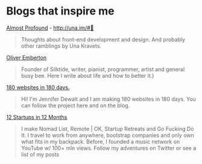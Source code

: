 # Blogs that inspire me

[Almost Profound](http://una.im/#💁) - http://una.im/#💁
>Thoughts about front-end development and design. And probably other ramblings by Una Kravets.

[Oliver Emberton](http://oliveremberton.com/)
  >Founder of Silktide, writer, pianist, programmer, artist and general busy bee. Here I write about life and how to better it.)

[180 websites in 180 days.](http://jenniferdewalt.com/index.html)
>Hi!
I'm Jennifer Dewalt and I am making
180 websites in 180 days.
You can follow the project here and on the blog.

[12 Startups in 12 Months](https://levels.io/12-startups-12-months/)
> I make Nomad List, Remote | OK, Startup Retreats and Go Fucking Do It. I travel to work from anywhere, bootstrap companies and only own what fits in my backpack. Before, I founded a music network on YouTube w/ 100+ mln views. Follow my adventures on Twitter or see a list of my posts
